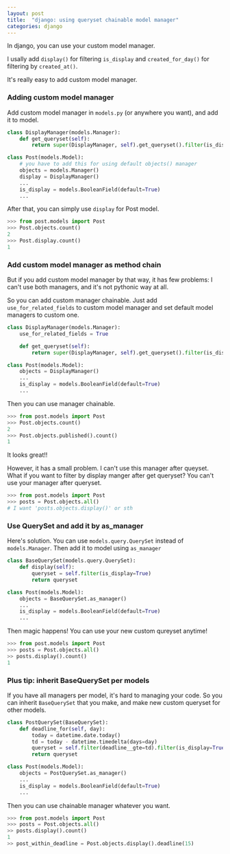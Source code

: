```yaml
---
layout: post
title:  "django: using queryset chainable model manager"
categories: django
---
```


In django, you can use your custom model manager. 

I usally add `display()` for filtering `is_display` and `created_for_day()` for filtering by `created_at()`.

It's really easy to add custom model manager.

### Adding custom model manager 
Add custom model manager in `models.py` (or anywhere you want), and add it to model.
```python
class DisplayManager(models.Manager):
    def get_queryset(self):
        return super(DisplayManager, self).get_queryset().filter(is_display=True)

class Post(models.Model):
    # you have to add this for using default objects() manager
    objects = models.Manager()
    display = DisplayManager()
    ...
    is_display = models.BooleanField(default=True)
    ...

```

After that, you can simply use `display` for Post model.

```python
>>> from post.models import Post
>>> Post.objects.count()
2
>>> Post.display.count()
1
```

### Add custom model manager as method chain
But if you add custom model manager by that way, it has few problems: I can't use both managers, and it's not pythonic way at all.

So you can add custom manager chainable. Just add `use_for_related_fields` to custom model manager and set default model managers to custom one.

```python
class DisplayManager(models.Manager):
    use_for_related_fields = True

    def get_queryset(self):
        return super(DisplayManager, self).get_queryset().filter(is_display=True)

class Post(models.Model):
    objects = DisplayManager()
    ...
    is_display = models.BooleanField(default=True)
    ...
```

Then you can use manager chainable.


```python
>>> from post.models import Post
>>> Post.objects.count()
2
>>> Post.objects.published().count()
1
```


It looks great!!

However, it has a small problem. I can't use this manager after queyset. What if you want to filter by display manger after get queryset? You can't use your manager after queryset.

```python
>>> from post.models import Post
>>> posts = Post.objects.all()
# I want 'posts.objects.display()' or sth
```

### Use QuerySet and add it by as_manager

Here's solution. You can use `models.query.QuerySet` instead of `models.Manager`. Then add it to model using `as_manager`

```python
class BaseQuerySet(models.query.QuerySet):
    def display(self):
        queryset = self.filter(is_display=True)
        return queryset

class Post(models.Model):
    objects = BaseQuerySet.as_manager()
    ...
    is_display = models.BooleanField(default=True)
    ...
```

Then magic happens! You can use your new custom qureyset anytime! 
```python
>>> from post.models import Post
>>> posts = Post.objects.all()
>> posts.display().count()
1
```

### Plus tip: inherit BaseQuerySet per models
If you have all managers per model, it's hard to managing your code. So you can inherit `BaseQuerySet` that you make, and make new custom queryset for other models.


```python
class PostQuerySet(BaseQuerySet):
    def deadline_for(self, day):
        today = datetime.date.today()
        td = today - datetime.timedelta(days=day)
        queryset = self.filter(deadline__gte=td).filter(is_display=True).order_by('-created_at')
        return queryset

class Post(models.Model):
    objects = PostQuerySet.as_manager()
    ...
    is_display = models.BooleanField(default=True)
    ...
```

Then you can use chainable manager whatever you want.

```python
>>> from post.models import Post
>>> posts = Post.objects.all()
>> posts.display().count()
1
>> post_within_deadline = Post.objects.display().deadline(15)
```
